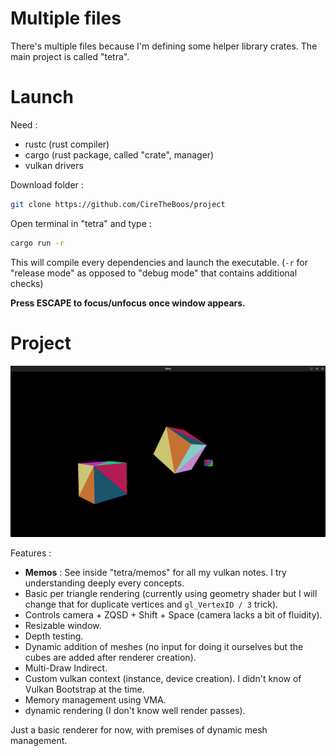 # Multiple files

There's multiple files because I'm defining some helper library crates. The main project is called "tetra".

# Launch

Need :
- rustc (rust compiler)
- cargo (rust package, called "crate", manager)
- vulkan drivers

Download folder :

```bash
git clone https://github.com/CireTheBoos/project
```

Open terminal in "tetra" and type :

```bash
cargo run -r
```

This will compile every dependencies and launch the executable.
(`-r` for "release mode" as opposed to "debug mode" that contains additional checks)

**Press ESCAPE to focus/unfocus once window appears.**

# Project

![tetra_screenshot](./tetra_screenshot.png)

Features :
- **Memos** : See inside "tetra/memos" for all my vulkan notes. I try understanding deeply every concepts.
- Basic per triangle rendering (currently using geometry shader but I will change that for duplicate vertices and `gl_VertexID / 3` trick).
- Controls camera + ZQSD + Shift + Space (camera lacks a bit of fluidity).
- Resizable window.
- Depth testing.
- Dynamic addition of meshes (no input for doing it ourselves but the cubes are added after renderer creation).
- Multi-Draw Indirect.
- Custom vulkan context (instance, device creation). I didn't know of Vulkan Bootstrap at the time.
- Memory management using VMA.
- dynamic rendering (I don't know well render passes).

Just a basic renderer for now, with premises of dynamic mesh management.
